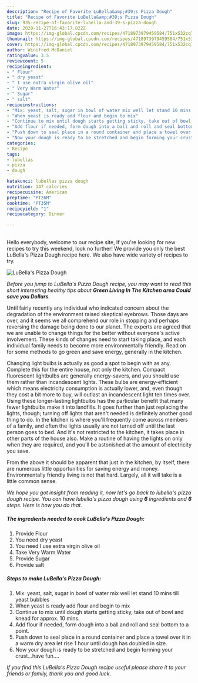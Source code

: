 ```yaml
---
description: "Recipe of Favorite LuBella&amp;#39;s Pizza Dough"
title: "Recipe of Favorite LuBella&amp;#39;s Pizza Dough"
slug: 935-recipe-of-favorite-lubella-and-39-s-pizza-dough
date: 2020-11-27T16:43:17.822Z
image: https://img-global.cpcdn.com/recipes/4718973979459584/751x532cq70/lubellas-pizza-dough-recipe-main-photo.jpg
thumbnail: https://img-global.cpcdn.com/recipes/4718973979459584/751x532cq70/lubellas-pizza-dough-recipe-main-photo.jpg
cover: https://img-global.cpcdn.com/recipes/4718973979459584/751x532cq70/lubellas-pizza-dough-recipe-main-photo.jpg
author: Winifred McDaniel
ratingvalue: 3.5
reviewcount: 5
recipeingredient:
- " Flour"
- " dry yeast"
- " I use extra virgin olive oil"
- " Very Warm Water"
- " Sugar"
- " salt"
recipeinstructions:
- "Mix: yeast, salt, sugar in bowl of water mix well let stand 10 mins till yeast bubbles"
- "When yeast is ready add flour and begin to mix"
- "Continue to mix until dough starts getting sticky, take out of bowl and knead for approx. 10 mins."
- "Add flour if needed, form dough into a ball and roll and seal bottom to a point."
- "Push down to seal place in a round container and place a towel over it in a warm dry area let rise 1 hour until dough has doubled in size."
- "Now your dough is ready to be stretched and begin forming your crust...have fun...."
categories:
- Recipe
tags:
- lubellas
- pizza
- dough

katakunci: lubellas pizza dough 
nutrition: 147 calories
recipecuisine: American
preptime: "PT26M"
cooktime: "PT35M"
recipeyield: "1"
recipecategory: Dinner

---
```

<br>
Hello everybody, welcome to our recipe site, If you're looking for new recipes to try this weekend, look no further! We provide you only the best LuBella&#39;s Pizza Dough recipe here. We also have wide variety of recipes to try.
<br>


![LuBella&#39;s Pizza Dough](https://img-global.cpcdn.com/recipes/4718973979459584/751x532cq70/lubellas-pizza-dough-recipe-main-photo.jpg)

<i>Before you jump to LuBella&#39;s Pizza Dough recipe, you may want to read this short interesting healthy tips about 
<strong>Green Living In The Kitchen area Could save you Dollars</strong>.</i>
</br>

Until fairly recently any individual who indicated concern about the degradation of the environment raised skeptical eyebrows. Those days are over, and it seems we all comprehend our role in stopping and perhaps reversing the damage being done to our planet. The experts are agreed that we are unable to change things for the better without everyone's active involvement. These kinds of changes need to start taking place, and each individual family needs to become more environmentally friendly. Read on for some methods to go green and save energy, generally in the kitchen.

Changing light bulbs is actually as good a spot to begin with as any. Complete this for the entire house, not only the kitchen. Compact fluorescent lightbulbs are generally energy-savers, and you should use them rather than incandescent lights. These bulbs are energy-efficient which means electricity consumption is actually lower, and, even though they cost a bit more to buy, will outlast an incandescent light ten times over. Using these longer-lasting lightbulbs has the particular benefit that many fewer lightbulbs make it into landfills. It goes further than just replacing the lights, though; turning off lights that aren't needed is definitely another good thing to do. In the kitchen is where you'll frequently come across members of a family, and often the lights usually are not turned off until the last person goes to bed. And it's not restricted to the kitchen, it takes place in other parts of the house also. Make a routine of having the lights on only when they are required, and you'll be astonished at the amount of electricity you save.

From the above it should be apparent that just in the kitchen, by itself, there are numerous little opportunities for saving energy and money. Environmentally friendly living is not that hard. Largely, all it will take is a little common sense.


<i>We hope you got insight from reading it, now let's go back to lubella&#39;s pizza dough recipe. You can have lubella&#39;s pizza dough using <strong>6</strong> ingredients and <strong>6</strong> steps. Here is how you do that.
</i>

##### The ingredients needed to cook LuBella&#39;s Pizza Dough:

1. Provide  Flour
1. You need  dry yeast
1. You need  I use extra virgin olive oil
1. Take  Very Warm Water
1. Provide  Sugar
1. Provide  salt


##### Steps to make LuBella&#39;s Pizza Dough:

1. Mix: yeast, salt, sugar in bowl of water mix well let stand 10 mins till yeast bubbles
1. When yeast is ready add flour and begin to mix
1. Continue to mix until dough starts getting sticky, take out of bowl and knead for approx. 10 mins.
1. Add flour if needed, form dough into a ball and roll and seal bottom to a point.
1. Push down to seal place in a round container and place a towel over it in a warm dry area let rise 1 hour until dough has doubled in size.
1. Now your dough is ready to be stretched and begin forming your crust...have fun....


<i>If you find this LuBella&#39;s Pizza Dough recipe useful please share it to your friends or family, thank you and good luck.</i>
